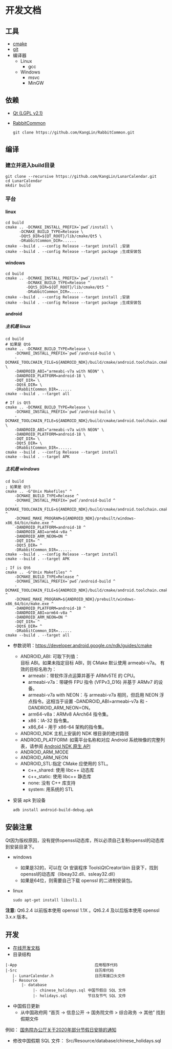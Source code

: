 # 开发文档

## 工具

+ [cmake](https://cmake.org)
+ [git](https://git-scm.com/)
+ 编译器
  - Linux
    - gcc
  - Windows
    - msvc
    - MinGW

## 依赖  

+ [Qt (LGPL v2.1)](https://www.qt.io/)
+ [RabbitCommon](https://github.com/KangLin/RabbitCommon) 
  
      git clone https://github.com/KangLin/RabbitCommon.git

## 编译
### 建立并进入build目录

    git clone --recursive https://github.com/KangLin/LunarCalendar.git
    cd LunarCalendar
    mkdir build

### 平台

#### linux
    
    cd build
    cmake .. -DCMAKE_INSTALL_PREFIX=`pwd`/install \
          -DCMAKE_BUILD_TYPE=Release \
          -DQt5_DIR=${QT_ROOT}/lib/cmake/Qt5 \
          -DRabbitCommon_DIR=......
    cmake --build . --config Release --target install ;安装
    cmake --build . --config Release --target package ;生成安装包
        
#### windows
    
    cd build
    cmake .. -DCMAKE_INSTALL_PREFIX=`pwd`/install ^
             -DCMAKE_BUILD_TYPE=Release ^
             -DQt5_DIR=${QT_ROOT}/lib/cmake/Qt5 ^
             -DRabbitCommon_DIR=......
    cmake --build . --config Release --target install ;安装
    cmake --build . --config Release --target package ;生成安装包

#### android

##### 主机是 linux

    cd build
    # 如果是 Qt6
    cmake .. -DCMAKE_BUILD_TYPE=Release \
        -DCMAKE_INSTALL_PREFIX=`pwd`/android-build \
        -DCMAKE_TOOLCHAIN_FILE=${ANDROID_NDK}/build/cmake/android.toolchain.cmake \
        -DANDROID_ABI="armeabi-v7a with NEON" \
        -DANDROID_PLATFORM=android-18 \
        -DQT_DIR= \
        -DQt6_DIR= \
        -DRabbitCommon_DIR=......
    cmake --build . --target all

    # If is Qt5
    cmake .. -DCMAKE_BUILD_TYPE=Release \
        -DCMAKE_INSTALL_PREFIX=`pwd`/android-build \
        -DCMAKE_TOOLCHAIN_FILE=${ANDROID_NDK}/build/cmake/android.toolchain.cmake \
        -DANDROID_ABI="armeabi-v7a with NEON" \
        -DANDROID_PLATFORM=android-18 \
        -DQT_DIR= \
        -DQt5_DIR= \
        -DRabbitCommon_DIR=......
    cmake --build . --config Release --target install
    cmake --build . --target APK
    
##### 主机是 windows
    
    cd build
    ; 如果是 Qt5
    cmake .. -G"Unix Makefiles" ^
        -DCMAKE_BUILD_TYPE=Release ^
        -DCMAKE_INSTALL_PREFIX=`pwd`/android-build ^
        -DCMAKE_TOOLCHAIN_FILE=${ANDROID_NDK}/build/cmake/android.toolchain.cmake ^
        -DCMAKE_MAKE_PROGRAM=${ANDROID_NDK}/prebuilt/windows-x86_64/bin/make.exe ^
        -DANDROID_PLATFORM=android-18 ^
        -DANDROID_ABI=arm64-v8a ^
        -DANDROID_ARM_NEON=ON ^
        -DQT_DIR= ^
        -DQt5_DIR= ^
        -DRabbitCommon_DIR=......
    cmake --build . --config Release --target install
    cmake --build . --target APK
            
    ; If is Qt6
    cmake .. -G"Unix Makefiles" ^
        -DCMAKE_BUILD_TYPE=Release ^
        -DCMAKE_INSTALL_PREFIX=`pwd`/android-build ^
        -DCMAKE_TOOLCHAIN_FILE=${ANDROID_NDK}/build/cmake/android.toolchain.cmake ^
        -DCMAKE_MAKE_PROGRAM=${ANDROID_NDK}/prebuilt/windows-x86_64/bin/make.exe ^
        -DANDROID_PLATFORM=android-18 ^
        -DANDROID_ABI=arm64-v8a ^
        -DANDROID_ARM_NEON=ON ^
        -DQT_DIR= ^
        -DQt6_DIR= ^
        -DRabbitCommon_DIR=......
    cmake --build . --target all
    
- 参数说明：https://developer.android.google.cn/ndk/guides/cmake
  + ANDROID_ABI: 可取下列值：  
目标 ABI。如果未指定目标 ABI，则 CMake 默认使用 armeabi-v7a。
有效的目标名称为：  
    - armeabi：带软件浮点运算并基于 ARMv5TE 的 CPU。
    - armeabi-v7a：带硬件 FPU 指令 (VFPv3_D16) 并基于 ARMv7 的设备。
    - armeabi-v7a with NEON：与 armeabi-v7a 相同，但启用 NEON 浮点指令。这相当于设置 -DANDROID_ABI=armeabi-v7a 和 -DANDROID_ARM_NEON=ON。
    - arm64-v8a：ARMv8 AArch64 指令集。
    - x86：IA-32 指令集。
    - x86_64 - 用于 x86-64 架构的指令集。
  + ANDROID_NDK <path> 主机上安装的 NDK 根目录的绝对路径
  + ANDROID_PLATFORM: 如需平台名称和对应 Android 系统映像的完整列表，请参阅 [Android NDK 原生 API](https://developer.android.google.cn/ndk/guides/stable_apis.html)
  + ANDROID_ARM_MODE
  + ANDROID_ARM_NEON
  + ANDROID_STL:指定 CMake 应使用的 STL。 
    - c++_shared: 使用 libc++ 动态库
    - c++_static: 使用 libc++ 静态库
    - none: 没有 C++ 库支持
    - system: 用系统的 STL
- 安装 apk 到设备
    
      adb install android-build-debug.apk 

## 安装注意

Qt因为版权原因，没有提供openssl动态库，所以必须自己复制openssl的动态库到安装目录下。

+ windows
  - 如果是32的，可以在 Qt 安装程序 Tools\QtCreator\bin 目录下，找到openssl的动态库（libeay32.dll、ssleay32.dll）
  - 如果是64位，则需要自己下载 openssl 的二进制安装包。
+ linux

      sudo apt-get install libssl1.1

**注意:** Qt6.2.4 以前版本使用 openssl 1.1X 。Qt6.2.4 及以后版本使用 openssl 3.x.x 版本。

## 开发

- [在线开发文档](https://kanglin.github.io/LunarCalendar/html/index.html)
- 目录结构

```
|-App                                  应用程序代码
|-Src                                  日历库代码
   |- LunarCalendar.h                  日历库接口头文件
   |- Resource
       |- database
            |- chinese_holidays.sql 中国节假日 SQL 文件
            |- holidays.sql         节日及节气 SQL 文件
```

- 中国假日更新
  - 从中国政府网 “首页 → 信息公开 → 国务院文件 > 综合政务 → 其他” 找到假期文件
  
例如： [国务院办公厅关于2020年部分节假日安排的通知](http://www.gov.cn/zhengce/content/2019-11/21/content_5454164.htm)

  - 修改中国假期 SQL 文件： Src/Resource/database/chinese_holidays.sql
